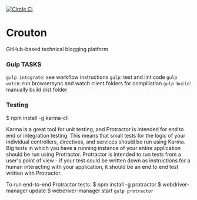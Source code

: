 [![Circle CI](https://circleci.com/gh/BlaseBallerina/crouton.svg?style=svg)](https://circleci.com/gh/BlaseBallerina/crouton)

# Crouton
GitHub-based technical blogging platform


### Gulp TASKS

`gulp integrate`: see workflow instructions
`gulp`: test and lint code
`gulp watch`: run browsersync and watch client folders for compiliation
`gulp build`: manually build dist folder


### Testing

$ npm install -g karma-cli

Karma is a great tool for unit testing, and Protractor is intended for end to end or integration testing. This means that small tests for the logic of your individual controllers, directives, and services should be run using Karma. Big tests in which you have a running instance of your entire application should be run using Protractor. Protractor is intended to run tests from a user's point of view - if your test could be written down as instructions for a human interacting with your application, it should be an end to end test written with Protractor.


To run end-to-end Protractor tests:
$ npm install -g protractor
$ webdriver-manager update
$ webdriver-manager start
`gulp protractor`
